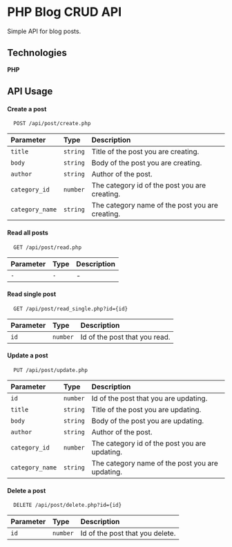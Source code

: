 
# PHP Blog CRUD API
Simple API for blog posts.


## Technologies


**PHP** 

  
## API Usage

#### Create a post

```http
  POST /api/post/create.php
```

| Parameter | Type     | Description                |
| :-------- | :------- | :-------------------------------- |
| `title`      | `string` | Title of the post you are creating. |
| `body`      | `string` | Body of the post you are creating. |
| `author`      | `string` | Author of the post. |
| `category_id`      | `number` | The category id of the post you are creating. |
| `category_name`      | `string` | The category name of the post you are creating. |

#### Read all posts

```http
  GET /api/post/read.php
```

| Parameter | Type     | Description                |
| :-------- | :------- | :------------------------- |
| `-` | `-` | - |

#### Read single post

```http
  GET /api/post/read_single.php?id={id}
```

| Parameter | Type     | Description                |
| :-------- | :------- | :-------------------------------- |
| `id`      | `number` | Id of the post that you read. |


#### Update a post

```http
  PUT /api/post/update.php
```

| Parameter | Type     | Description                |
| :-------- | :------- | :-------------------------------- |
| `id`      | `number` | Id of the post that you are updating. |
| `title`      | `string` | Title of the post you are updating. |
| `body`      | `string` | Body of the post you are updating. |
| `author`      | `string` | Author of the post. |
| `category_id`      | `number` | The category id of the post you are updating. |
| `category_name`      | `string` | The category name of the post you are updating. |




#### Delete a post

```http
  DELETE /api/post/delete.php?id={id}
```

| Parameter | Type     | Description                |
| :-------- | :------- | :-------------------------------- |
| `id`      | `number` | Id of the post that you delete. |
  
